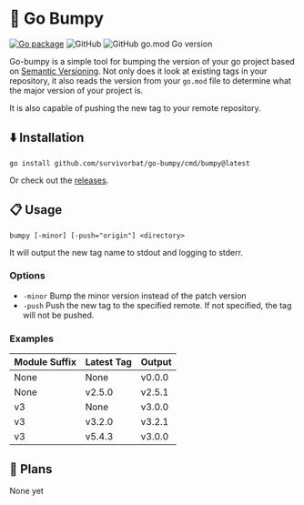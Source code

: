 # 🐫 Go Bumpy

[![Go package](https://github.com/survivorbat/go-bumpy/actions/workflows/test.yaml/badge.svg)](https://github.com/survivorbat/go-bumpy/actions/workflows/test.yaml)
![GitHub](https://img.shields.io/github/license/survivorbat/go-bumpy)
![GitHub go.mod Go version](https://img.shields.io/github/go-mod/go-version/survivorbat/go-bumpy)

Go-bumpy is a simple tool for bumping the version of your go project based on [Semantic Versioning](https://semver.org/).
Not only does it look at existing tags in your repository, it also
reads the version from your `go.mod` file to determine what the major version of your project is.

It is also capable of pushing the new tag to your remote repository.

## ⬇️ Installation

`go install github.com/survivorbat/go-bumpy/cmd/bumpy@latest`

Or check out the [releases](https://github.com/survivorbat/go-bumpy/releases).

## 📋 Usage

`bumpy [-minor] [-push="origin"] <directory>`

It will output the new tag name to stdout and logging to stderr.

### Options

- `-minor` Bump the minor version instead of the patch version
- `-push` Push the new tag to the specified remote. If not specified, the tag will not be pushed.

### Examples

| Module Suffix | Latest Tag | Output |
|---------------|------------|--------|
| None          | None       | v0.0.0 |
| None          | v2.5.0     | v2.5.1 |
| v3            | None       | v3.0.0 |
| v3            | v3.2.0     | v3.2.1 |
| v3            | v5.4.3     | v3.0.0 |

## 🔭 Plans

None yet
